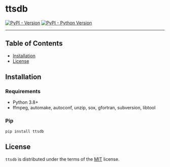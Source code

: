 # ttsdb

[![PyPI - Version](https://img.shields.io/pypi/v/ttsdb.svg)](https://pypi.org/project/ttsdb)
[![PyPI - Python Version](https://img.shields.io/pypi/pyversions/ttsdb.svg)](https://pypi.org/project/ttsdb)

-----

## Table of Contents

- [Installation](#installation)
- [License](#license)

## Installation

### Requirements

- Python 3.8+
- ffmpeg, automake, autoconf, unzip, sox, gfortran, subversion, libtool

### Pip

```console
pip install ttsdb
```

## License

`ttsdb` is distributed under the terms of the [MIT](https://spdx.org/licenses/MIT.html) license.
